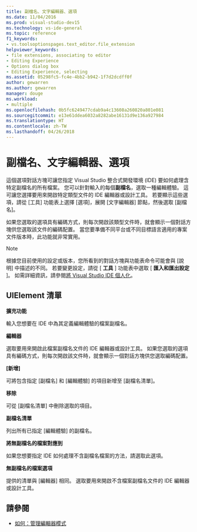 ```yaml
---
title: 副檔名、文字編輯器、選項
ms.date: 11/04/2016
ms.prod: visual-studio-dev15
ms.technology: vs-ide-general
ms.topic: reference
f1_keywords:
- vs.toolsoptionspages.text_editor.file_extension
helpviewer_keywords:
- file extensions, associating to editor
- Editing Experience
- Options dialog box
- Editing Experience, selecting
ms.assetid: 05298fc5-fc4e-4bb2-b942-1f7d2dcdff0f
author: gewarren
ms.author: gewarren
manager: douge
ms.workload:
- multiple
ms.openlocfilehash: 0b5fc6249477cdab9a4c13608a260820a801e081
ms.sourcegitcommit: e13e61ddea6032a8282abe16131d9e136a927984
ms.translationtype: HT
ms.contentlocale: zh-TW
ms.lasthandoff: 04/26/2018
---
```

# <a name="options-text-editor-file-extension"></a>副檔名、文字編輯器、選項
這個選項對話方塊可讓您指定 Visual Studio 整合式開發環境 (IDE) 要如何處理含特定副檔名的所有檔案。 您可以針對輸入的每個**副檔名**，選取一種編輯體驗。 這可讓您選擇要用來開啟特定類型文件的 IDE 編輯器或設計工具。 若要顯示這些選項，請從 [工具] 功能表上選擇 [選項]，展開 [文字編輯器] 節點，然後選取 [副檔名]。

 如果您選取的選項具有編碼方式，則每次開啟該類型文件時，就會顯示一個對話方塊供您選取該文件的編碼配置。 當您要準備不同平台或不同目標語言適用的專案文件版本時，此功能就非常實用。

> [!NOTE]
> 根據您目前使用的設定或版本，您所看到的對話方塊與功能表命令可能會與 [說明] 中描述的不同。 若要變更設定，請從 [ **工具** ] 功能表中選取 [ **匯入和匯出設定** ]。 如需詳細資訊，請參閱[將 Visual Studio IDE 個人化](../../ide/personalizing-the-visual-studio-ide.md)。


## <a name="uielement-list"></a>UIElement 清單
 **擴充功能**

 輸入您想要在 IDE 中為其定義編輯體驗的檔案副檔名。

 **編輯器**

 選取要用來開啟此檔案副檔名文件的 IDE 編輯器或設計工具。 如果您選取的選項具有編碼方式，則每次開啟該文件時，就會顯示一個對話方塊供您選取編碼配置。

 **[新增]**

 可將包含指定 [副檔名] 和 [編輯體驗] 的項目新增至 [副檔名清單]。

 **移除**

 可從 [副檔名清單] 中刪除選取的項目。

 **副檔名清單**

 列出所有已指定 [編輯體驗] 的副檔名。

 **將無副檔名的檔案對應到**

 如果您想要指定 IDE 如何處理不含副檔名檔案的方法，請選取此選項。

 **無副檔名的檔案選項**

 提供的清單與 [編輯器] 相同。 選取要用來開啟不含檔案副檔名文件的 IDE 編輯器或設計工具。

## <a name="see-also"></a>請參閱

- [如何：管理編輯器模式](../../ide/how-to-manage-editor-modes.md)